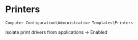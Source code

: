 # Printers

`Computer Configuration\Administrative Templates\Printers`

Isolate print drivers from applications -> Enabled